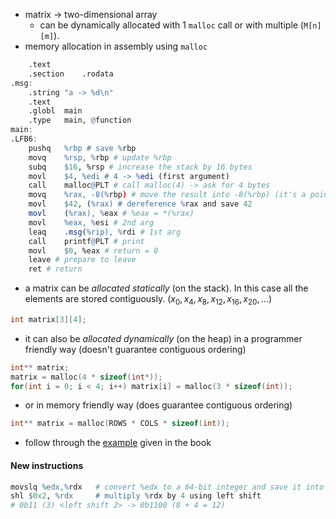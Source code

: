 - matrix -> two-dimensional array
	- can be dynamically allocated with 1 `malloc` call or with multiple (`M[n][m]`).
- memory allocation in assembly using `malloc` 

```r
	.text
	.section	.rodata
.msg:
	.string	"a -> %d\n"
	.text
	.globl	main
	.type	main, @function
main:
.LFB6:
	pushq	%rbp # save %rbp
	movq	%rsp, %rbp # update %rbp
	subq	$16, %rsp # increase the stack by 16 bytes
	movl	$4, %edi # 4 -> %edi (first argument)
	call	malloc@PLT # call malloc(4) -> ask for 4 bytes
	movq	%rax, -8(%rbp) # move the result into -8(%rbp) (it's a pointer)
	movl	$42, (%rax) # dereference %rax and save 42
	movl	(%rax), %eax # %eax = *(%rax)
	movl	%eax, %esi # 2nd arg
	leaq	.msg(%rip), %rdi # 1st arg
	call	printf@PLT # print
	movl	$0, %eax # return = 0
	leave # prepare to leave
	ret # return
```
- a matrix can be *allocated statically* (on the stack). In this case all the elements are stored contiguously. ($x_0,x_4,x_8,x_{12},x_{16},x_{20},\dots$)
```c
int matrix[3][4];
```
- it can also be *allocated dynamically* (on the heap) in a programmer friendly way (doesn't guarantee contiguous ordering)
```c
int** matrix;
matrix = malloc(4 * sizeof(int*));
for(int i = 0; i < 4; i++) matrix[i] = malloc(3 * sizeof(int));
```
- or in memory friendly way (does guarantee contiguous ordering)
```c
int** matrix = malloc(ROWS * COLS * sizeof(int));
```
- follow through the [example](https://diveintosystems.org/book/C7-x86_64/matrices.html#_contiguous_two_dimensional_arrays) given in the book
#### New instructions
```r
movslq %edx,%rdx   # convert %edx to a 64-bit integer and save it into %rdx
shl $0x2, %rdx     # multiply %rdx by 4 using left shift
# 0b11 (3) <left shift 2> -> 0b1100 (8 + 4 = 12)
```